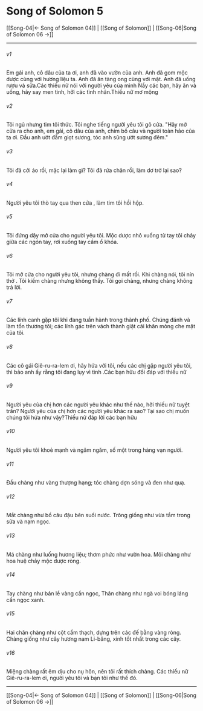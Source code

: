 # Song of Solomon 5

[[Song-04|← Song of Solomon 04]] | [[Song of Solomon]] | [[Song-06|Song of Solomon 06 →]]
***



###### v1 
Em gái anh, cô dâu của ta ơi, anh đã vào vườn của anh. Anh đã gom mộc dược cùng với hương liệu ta. Anh đã ăn tàng ong cùng với mật. Anh đã uống rượu và sữa.Các thiếu nữ nói với người yêu của mình Nầy các bạn, hãy ăn và uống, hãy say men tình, hỡi các tình nhân.Thiếu nữ mơ mộng 

###### v2 
Tôi ngủ nhưng tim tôi thức. Tôi nghe tiếng người yêu tôi gõ cửa. "Hãy mở cửa ra cho anh, em gái, cô dâu của anh, chim bồ câu và người toàn hảo của ta ơi. Đầu anh ướt đẫm giọt sương, tóc anh sũng ướt sương đêm." 

###### v3 
Tôi đã cởi áo rồi, mặc lại làm gì? Tôi đã rửa chân rồi, làm dơ trở lại sao? 

###### v4 
Người yêu tôi thò tay qua then cửa , làm tim tôi hồi hộp. 

###### v5 
Tôi đứng dậy mở cửa cho người yêu tôi. Mộc dược nhỏ xuống từ tay tôi chảy giữa các ngón tay, rơi xuống tay cầm ổ khóa. 

###### v6 
Tôi mở cửa cho người yêu tôi, nhưng chàng đi mất rồi. Khi chàng nói, tôi nín thở . Tôi kiếm chàng nhưng không thấy. Tôi gọi chàng, nhưng chàng không trả lời. 

###### v7 
Các lính canh gặp tôi khi đang tuần hành trong thành phố. Chúng đánh và làm tổn thương tôi; các lính gác trên vách thành giật cái khăn mỏng che mặt của tôi. 

###### v8 
Các cô gái Giê-ru-ra-lem ơi, hãy hứa với tôi, nếu các chị gặp người yêu tôi, thì bảo anh ấy rằng tôi đang lụy vì tình .Các bạn hữu đối đáp với thiếu nữ 

###### v9 
Người yêu của chị hơn các người yêu khác như thế nào, hỡi thiếu nữ tuyệt trần? Người yêu của chị hơn các người yêu khác ra sao? Tại sao chị muốn chúng tôi hứa như vậy?Thiếu nữ đáp lời các bạn hữu 

###### v10 
Người yêu tôi khoẻ mạnh và ngăm ngăm, số một trong hàng vạn người. 

###### v11 
Đầu chàng như vàng thượng hạng; tóc chàng dợn sóng và đen như quạ. 

###### v12 
Mắt chàng như bồ câu đậu bên suối nước. Trông giống như vừa tắm trong sữa và nạm ngọc. 

###### v13 
Má chàng như luống hương liệu; thơm phức như vườn hoa. Môi chàng như hoa huệ chảy mộc dược ròng. 

###### v14 
Tay chàng như bản lề vàng cẩn ngọc, Thân chàng như ngà voi bóng láng cẩn ngọc xanh. 

###### v15 
Hai chân chàng như cột cẩm thạch, dựng trên các đế bằng vàng ròng. Chàng giống như cây hương nam Li-băng, xinh tốt nhất trong các cây. 

###### v16 
Miệng chàng rất êm dịu cho nụ hôn, nên tôi rất thích chàng. Các thiếu nữ Giê-ru-ra-lem ơi, người yêu tôi và bạn tôi như thế đó.

***
[[Song-04|← Song of Solomon 04]] | [[Song of Solomon]] | [[Song-06|Song of Solomon 06 →]]
